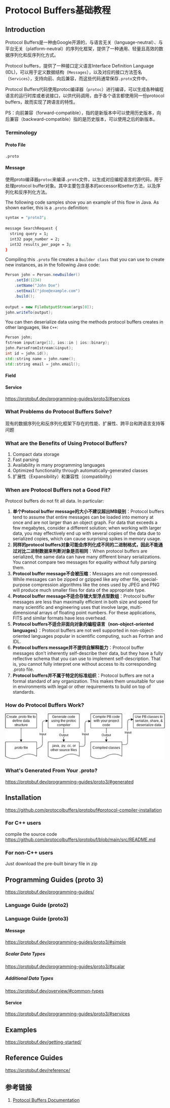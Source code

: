 # Protocol Buffers基础教程


## Introduction

Protocol Buffers是一种由Google开源的，与语言无关（language-neutral）、与平台无关（platform-neutral）的序列化框架，提供了一种通用、轻量且高效的数据序列化和反序列化方式。

Protocol buffers，提供了一种接口定义语言Interface Definition Language (IDL)，可以用于定义数据结构（`Messages`），以及对应的接口方法签名（`Services`），支持向前、向后兼容，而这些代码通常保存`.proto`文件中。

Protocol Buffers代码使用protoc编译器（`protoc`）进行编译，可以生成各种编程语言的运行时库或者说接口，以供代码调用，由于各个语言都使用同一份protocol buffers，故而实现了跨语言的特性。

PS：向前兼容（forward-compatible），指的是新版本中可以使用历史版本，向后兼容（backward-compatible）指的是历史版本，可以使用之后的新版本。


### Terminology

#### Proto File 

`.proto`


#### Message

使用proto编译器`protoc`来编译`.proto`文件，以生成对应编程语言的源代码，用于处理protocol buffer对象。其中主要包含基本的accessor和setter方法，以及序列化和反序列化方法。



The following code samples show you an example of this flow in Java. As shown earlier, this is a `.proto` definition:
```bash
syntax = "proto3";

message SearchRequest {
  string query = 1;
  int32 page_number = 2;
  int32 results_per_page = 3;
}
```

Compiling this `.proto` file creates a `Builder class` that you can use to create new instances, as in the following Java code: 
```Java
Person john = Person.newBuilder()
    .setId(1234)
    .setName("John Doe")
    .setEmail("jdoe@example.com")
    .build();

output = new FileOutputStream(args[0]);
john.writeTo(output);
```

You can then deserialize data using the methods protocol buffers creates in other languages, like `C++`:
```C++
Person john;
fstream input(argv[1], ios::in | ios::binary);
john.ParseFromIstream(&input);
int id = john.id();
std::string name = john.name();
std::string email = john.email();
```

#### Field


#### Service

https://protobuf.dev/programming-guides/proto3/#services



### What Problems do Protocol Buffers Solve?

现有的数据序列化和反序列化框架下存在的性能、扩展性、跨平台和跨语言支持等问题


### What are the Benefits of Using Protocol Buffers?

1. Compact data storage
2. Fast parsing
3. Availability in many programming languages
4. Optimized functionality through automatically-generated classes
5. 扩展性（Expansibility）和兼容性（compatibility）


### When are Protocol Buffers not a Good Fit?

Protocol buffers do not fit all data. In particular:
1. **单个Protocol buffer message的大小不建议超出MB级别**：Protocol buffers tend to assume that entire messages can be loaded into memory at once and are not larger than an object graph. For data that exceeds a few megabytes, consider a different solution; when working with larger data, you may effectively end up with several copies of the data due to serialized copies, which can cause surprising spikes in memory usage.
2. **同样的protocol buffers对象可能会序列化成不同的二进制格式，因此不能通过对比二进制数据来判断对象是否相同**：When protocol buffers are serialized, the same data can have many different binary serializations. You cannot compare two messages for equality without fully parsing them.
3. **Protocol buffer message不会被压缩**：Messages are not compressed. While messages can be zipped or gzipped like any other file, special-purpose compression algorithms like the ones used by JPEG and PNG will produce much smaller files for data of the appropriate type.
4. **Protocol buffer message不适合存储大型浮点型数组**：Protocol buffer messages are less than maximally efficient in both size and speed for many scientific and engineering uses that involve large, multi-dimensional arrays of floating point numbers. For these applications, FITS and similar formats have less overhead.
5. **Protocol buffers不适合非面向对象的编程语言（non-object-oriented languages）**：Protocol buffers are not well supported in non-object-oriented languages popular in scientific computing, such as Fortran and IDL.
6. **Protocol buffers message并不提供自解释能力**：Protocol buffer messages don't inherently self-describe their data, but they have a fully reflective schema that you can use to implement self-description. That is, you cannot fully interpret one without access to its corresponding .proto file.
7. **Protocol buffers并不属于特定的标准组织**：Protocol buffers are not a formal standard of any organization. This makes them unsuitable for use in environments with legal or other requirements to build on top of standards.


### How do Protocol Buffers Work?

![](work/framework/Big-Data/Visualization/Pasted%20image%2020230603233616.png)


### What's Generated From Your .proto?
https://protobuf.dev/programming-guides/proto3/#generated


## Installation

https://github.com/protocolbuffers/protobuf#protocol-compiler-installation

### For C++ users

compile the source code
https://github.com/protocolbuffers/protobuf/blob/main/src/README.md

### For non-C++ users

Just download the pre-built binary file in zip



## Programming Guides (proto 3)

https://protobuf.dev/programming-guides/


### Language Guide (proto2)


### Language Guide (proto3)


#### Message

https://protobuf.dev/programming-guides/proto3/#simple


##### Scalar Data Types
https://protobuf.dev/programming-guides/proto3/#scalar

##### Additional Data Types
https://protobuf.dev/overview/#common-types


#### Service

https://protobuf.dev/programming-guides/proto3/#services

## Examples

https://protobuf.dev/getting-started/


## Reference Guides
https://protobuf.dev/reference/

## 参考链接
1. [Protocol Buffers Documentation](https://protobuf.dev/)
